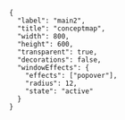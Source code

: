       {
        "label": "main2",
        "title": "conceptmap",
        "width": 800,
        "height": 600,
        "transparent": true,
        "decorations": false,
        "windowEffects": {
          "effects": ["popover"],
          "radius": 12,
          "state": "active"
        }
      }
